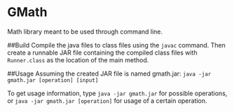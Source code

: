 # GMath
Math library meant to be used through command line.

##Build
Compile the java files to class files using the `javac` command. Then create a runnable JAR file containing the compiled class files with `Runner.class` as the location of the main method.

##Usage
Assuming the created JAR file is named gmath.jar:
`java -jar gmath.jar [operation] [input]`

To get usage information, type
`java -jar gmath.jar`
for possible operations, or
`java -jar gmath.jar [operation]`
for usage of a certain operation.
